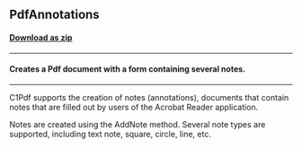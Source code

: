 ## PdfAnnotations
#### [Download as zip](https://minhaskamal.github.io/DownGit/#/home?url=https://github.com/GrapeCity/ComponentOne-WinForms-Samples/tree/master/NetFramework\Pdf\CS\PdfAnnotations)
____
#### Creates a Pdf document with a form containing several notes.
____
C1Pdf supports the creation of notes (annotations), documents that contain notes that are filled out by users of the Acrobat Reader application. 

Notes are created using the AddNote method. Several note types are supported, including text note, square, circle, line, etc. 